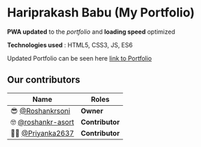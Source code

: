 # Hariprakash Babu (My Portfolio)


**PWA updated** to the *portfolio* and **loading speed** optimized 

**Technologies used** : HTML5, CSS3, JS, ES6

Updated Portfolio can be seen here 
  [link to Portfolio](https://devharipragaz007.github.io/)



## **Our contributors** 

Name  | Roles
------------ | -------------
:sunglasses: [@Roshankrsoni](https://github.com/Roshankrsoni) | **Owner**
:nerd_face: [@roshankr-asort](https://github.com/roshankr-asort)  | **Contributor**
:woman_office_worker: [@Priyanka2637](https://github.com/Priyanka2637)  |  **Contributor**
